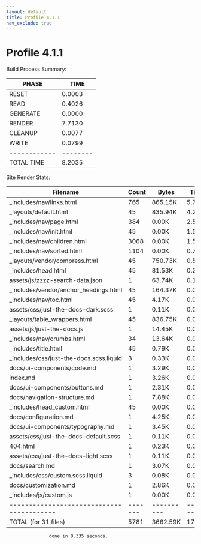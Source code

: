 ```yaml
---
layout: default
title: Profile 4.1.1
nav_exclude: true
---
```

# Profile 4.1.1

Build Process Summary: 

| PHASE      |   TIME |
|------------|--------|
| RESET      | 0.0003 |
| READ       | 0.4026 |
| GENERATE   | 0.0000 |
| RENDER     | 7.7130 |
| CLEANUP    | 0.0077 |
| WRITE      | 0.0799 |
|------------|--------|
| TOTAL TIME | 8.2035 |
 

Site Render Stats: 

| Filename                                | Count |    Bytes |   Time |
|-----------------------------------------|-------|----------|--------|
| _includes/nav/links.html                |   765 |  865.15K |  5.743 |
| _layouts/default.html                   |    45 |  835.94K |  4.287 |
| _includes/nav/page.html                 |   384 |    0.00K |  2.522 |
| _includes/nav/init.html                 |    45 |    0.00K |  1.561 |
| _includes/nav/children.html             |  3068 |    0.00K |  1.512 |
| _includes/nav/sorted.html               |  1104 |    0.00K |  0.738 |
| _layouts/vendor/compress.html           |    45 |  750.73K |  0.555 |
| _includes/head.html                     |    45 |   81.53K |  0.231 |
| assets/js/zzzz-search-data.json         |     1 |   63.74K |  0.186 |
| _includes/vendor/anchor_headings.html   |    45 |  164.37K |  0.084 |
| _includes/nav/toc.html                  |    45 |    4.17K |  0.011 |
| assets/css/just-the-docs-dark.scss      |     1 |    0.11K |  0.009 |
| _layouts/table_wrappers.html            |    45 |  836.75K |  0.009 |
| assets/js/just-the-docs.js              |     1 |   14.45K |  0.005 |
| _includes/nav/crumbs.html               |    34 |   13.64K |  0.005 |
| _includes/title.html                    |    45 |    0.79K |  0.004 |
| _includes/css/just-the-docs.scss.liquid |     3 |    0.33K |  0.004 |
| docs/ui-components/code.md              |     1 |    3.29K |  0.003 |
| index.md                                |     1 |    3.26K |  0.002 |
| docs/ui-components/buttons.md           |     1 |    2.31K |  0.002 |
| docs/navigation-structure.md            |     1 |    7.88K |  0.001 |
| _includes/head_custom.html              |    45 |    0.00K |  0.001 |
| docs/configuration.md                   |     1 |    4.25K |  0.001 |
| docs/ui-components/typography.md        |     1 |    3.45K |  0.001 |
| assets/css/just-the-docs-default.scss   |     1 |    0.11K |  0.001 |
| 404.html                                |     1 |    0.23K |  0.000 |
| assets/css/just-the-docs-light.scss     |     1 |    0.11K |  0.000 |
| docs/search.md                          |     1 |    3.07K |  0.000 |
| _includes/css/custom.scss.liquid        |     3 |    0.08K |  0.000 |
| docs/customization.md                   |     1 |    2.86K |  0.000 |
| _includes/js/custom.js                  |     1 |    0.00K |  0.000 |
|-----------------------------------------|-------|----------|--------|
| TOTAL (for 31 files)                    |  5781 | 3662.59K | 17.477 |
 
                    done in 8.335 seconds.
